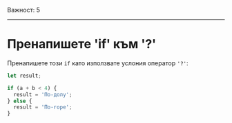 Важност: 5

---

# Пренапишете 'if' към '?'

Пренапишете този `if` като използвате услония оператор `'?'`:

```js
let result;

if (a + b < 4) {
  result = 'По-долу';
} else {
  result = 'По-горе';
}
```
